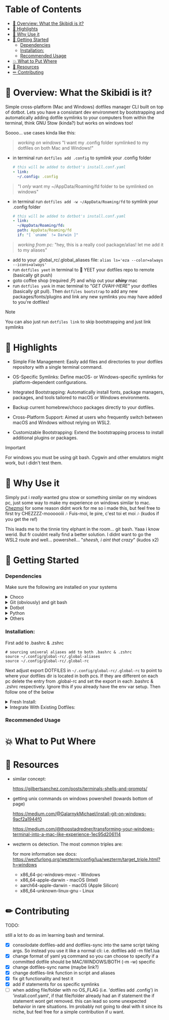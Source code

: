 
# Table of Contents <!-- omit from toc -->
- [🛫 Overview: What the Skibidi is it?](#-overview-what-the-skibidi-is-it)
- [🌟 Highlights](#-highlights)
- [💭 Why Use it](#-why-use-it)
- [🚀 Getting Started](#-getting-started)
    - [Dependencies](#dependencies)
    - [Installation:](#installation)
    - [Recommended Usage](#recommended-usage)
- [💥 What to Put Where](#-what-to-put-where)
- [📖 Resources](#-resources)
- [✏ Contributing](#-contributing)


# 🛫 Overview: What the Skibidi is it?
Simple cross-platform (Mac and Windows) dotfiles manager CLI built on top of dotbot. Lets you have a consistant dev environment by bootstrapping and automatically adding dotfile symlinks to your computers from within the terminal, think GNU Stow (kinda?) but works on windows too!

Soooo... use cases kinda like this:

> *working on windows* "I want my .config folder symlinked to my dotfiles on both Mac and Windows!"
- in terminal run `dotfiles add .config` to symlink your .config folder
  
  ```yaml
  # this will be added to dotbot's install.conf.yaml
  - link:
    ~/.config: .config
  ```
> "I *only* want my ~/AppData/Roaming/fd folder to be symlinked on windows"
- in terminal run `dotfiles add -w ~/AppData/Roaming/fd` to symlink your .config folder
  ```yaml
  # this will be added to dotbot's install.conf.yaml
  - link:
    ~/AppData/Roaming/fd:
    path: AppData/Roaming/fd
    if: "[ `uname` != Darwin ]"
  ```
> *working from pc:* "hey, this is a really cool package/alias! let me add it to my aliases"
- add to your .global_rc/.global_aliases file: `alias ls='eza --color=always --icons=always'`
- run `dotfiles yeet` in terminal to &#xf1d8; YEET your dotfiles repo to remote (basically git push)
- goto coffee shop (required ;P) and whip out your ***shiny*** mac
- run `dotfiles yank` in mac terminal to *"GET OVAH-HERE"* your dotfiles (basically git pull). Then `dotfiles bootstrap` to add any new packages/fonts/plugins and link any new symlinks you may have added to you're dotfiles!
> [!NOTE]
> You can also just run `dotfiles link` to skip bootstrapping and just link symlinks

# 🌟 Highlights
- Simple File Management: Easily add files and directories to your dotfiles repository with a single terminal command.

- OS-Specific Symlinks: Define macOS- or Windows-specific symlinks for platform-dependent configurations.

- Integrated Bootstrapping: Automatically install fonts, package managers, packages, and tools tailored to macOS or Windows environments.

- Backup current homebrew/choco packages directly to your dotfiles.

- Cross-Platform Support: Aimed at users who frequently switch between macOS and Windows without relying on WSL2.

- Customizable Bootstrapping: Extend the bootstrapping process to install additional plugins or packages.

> [!IMPORTANT]
> For windows you must be using git bash. Cygwin and other emulators might work, but i didn't test them.

# 💭 Why Use it
Simply put i *really* wanted gnu stow or something similar on my windows pc, just some way to make my experience on windows similar to mac. [Chezmoi](https://github.com/twpayne/chezmoi) for some reason didnt work for me so i made this, but feel free to first try CHEZZZZ-moooooiii 🎶 Fuis-moi, le pire, c'est toi et moi 🎶 (kudos if you get the ref)

This leads me to the tinnie tiny elphant in the room... git bash. Yaaa i know werid. But fr couldnt really find a better solution. I didnt want to go the WSL2 route and well... powershell... "*sheesh, i aint that crazy*" (kudos x2)

# 🚀 Getting Started
### Dependencies

Make sure the following are installed on your systems
<details>
  <summary>Choco</summary>
  
  https://chocolatey.org/install
  
  > Set-ExecutionPolicy Bypass -Scope Process -Force; [System.Net.ServicePointManager]::SecurityProtocol = [System.Net.ServicePointManager]::SecurityProtocol -bor 3072; iex ((New-Object System.Net.WebClient).DownloadString('https://community.chocolatey.org/install.ps1'

</details>

<details>
  <summary>Git (obviously) and git bash</summary>
  
  you should already have this installed. For more info see [📖 Resources](#-resources) "Getting unix commands"

</details>

<details>
  <summary>Dotbot</summary>
  
  https://github.com/anishathalye/dotbot

  Dotbot handles all the backend symlinking and runs off of python. It's already a submodule on this project so you shouldn't need to do anything extra unless your integrating into an existing dotfiles repo. For that follow the proper install method down below.

</details>

<details>
  <summary>Python</summary>
  hsssss 🐍

</details>

<details>
  <summary>Others</summary>
  These following are needed but get installed during the bootstrap process so you dont need to install them separately.

  - Homebrew
  - Homebrew/bundle
  - YQ

</details>
 
### Installation:

First add to .bashrc & .zshrc
```
# sourcing univeral aliases add to both .bashrc & .zshrc
source ~/.config/global-rc/.global-aliases
source ~/.config/global-rc/.global-rc
```

Next adjust export DOTFILES in `~/.config/global-rc/.global-rc` to point to where your dotfiles dir is located in both pcs. If they are different on each pc delete the entry from .global-rc and set the export in each .bashrc & .zshrc respectively. Ignore this if you already have the env var setup. Then follow one of the below 

<details>
<summary>Fresh Install:</summary>

- Fork this repo and clone it to your system with all submodules (or ssh if thats your thang)
  ```
  git clone --recurse-submodules https://github.com/YouSame2/dotfiles.git
  ```

- Ensure submodules are up-to-date
  ```
  git submodule update --init --recursive
  ```

- Add any homebrew recipes and any choco packages you would like to install in the bootstrap process to `$DOTFILES/bootstrap/mac/brewfile` & `$DOTFILES/bootstrap/windows/packages.config` respectively. **Do not** remove any.

- Add any additional commands/plugins you would like to install with the bootstrap process to the bottom of `$DOTFILES/bootstrap/bootstrap.sh` under 'echo "------- Bootstrapping plugins..."'

  > [!NOTE]
  > Check out my personal dotfiles for ideas/reference

- Restart your preferred terminal, navigate to `$DOTFILES/bootstrap` dir and run:
  ```
  ./bootstrap.sh
  ```
 
</details>

<details>
<summary>Integrate With Existing Dotfiles:</summary>

- If your dotfiles do not already have the dotbot submodule run the following inside dotfiles dir:
  ```shell
  git submodule add https://github.com/anishathalye/dotbot
  git config -f .gitmodules submodule.dotbot.ignore dirty # ignore dirty commits in the submodule
  # no need to copy install file & install.conf.yaml i provided templates already
  ```

Imma be honest i havnt done this before so let me just explain what you need to do and go based of that 👍🏽. Essentially all contents of this project (i.e. dotfiles.sh, bootstrap/, dotbot, etc) need to be in the root of your dotfiles repo. Best thing i can think of is clone this repo (after doing initial steps above) into a temp dir and paste the files inside your dotfiles. If anyone knows a better way please let me know.

Once they are copied should should be able to process the same as 'Fresh Install'. Continue from 3rd bullet point.

</details>
    
### Recommended Usage
# 💥 What to Put Where
# 📖 Resources
- similar concept:
  
  https://gilbertsanchez.com/posts/terminals-shells-and-prompts/
  
- getting unix commands on windows powershell (towards bottom of page)
  
  https://medium.com/@GalarnykMichael/install-git-on-windows-9acf2a1944f0
  
  https://medium.com/@thopstadredner/transforming-your-windows-terminal-into-a-mac-like-experience-1ec95d206114

- wezterm os detection. The most common triples are:

  for more information see docs: https://wezfurlong.org/wezterm/config/lua/wezterm/target_triple.html?h=windows
  - x86_64-pc-windows-msvc - Windows
  - x86_64-apple-darwin - macOS (Intel)
  - aarch64-apple-darwin - macOS (Apple Silicon)
  - x86_64-unknown-linux-gnu - Linux

# ✏ Contributing
TODO:

still a lot to do as im learning bash and terminal.

- [x] consolodate dotfiles-add and dotfiles-sync into the same script taking args. So instead you use it like a normal cli: i.e. dotfiles add -m file1.lua
- [x] change format of yaml yq command so you can choose to specify if a committed dotfile should be MAC/WINDOWS/BOTH (-m -w) specific
- [x] change dotfiles-sync name (maybe link?)
- [x] change dotfiles-link function in script and aliases
- [x] fix git functionality and test it
- [x] add if statements for os specific symlinks
- [ ] when adding file/folder with no OS_FLAG (i.e. 'dotfiles add .config') in 'install.conf.yaml', if that file/folder already had an if statement the if statement wont get removed. this can lead so some unexpected behavior in rare situations. Im probably not going to deal with it since its niche, but feel free for a simple contribution if u want.

<!--
# Windows:

so far this is what ive done to get this to work on windows. Im still in the process making it.

In evalated PS:

## 1. Clone Dotfiles Repo

## 2. CHOCOLATEY
   ```
   Set-ExecutionPolicy Bypass -Scope Process -Force; [System.Net.ServicePointManager]::SecurityProtocol = [System.Net.ServicePointManager]::SecurityProtocol -bor 3072; iex ((New-Object System.Net.WebClient).DownloadString('https://community.chocolatey.org/install.ps1'))
   ```

## 3. Install DotBot

   ```pip install dotbot```

## 4. Update Submodule

   ```git submodule update --init --recursive```

## 5. Run Dotbot

   ```dotbot -c install.conf.yaml```

## 6. Install Nerd Fonts

## 7. Explainations

   - Shells & Aliases
   
     setting aliases across mac and windows is a bit scuffed so in the end i settled on this:

     windows i use git bash as my shell (currently, unless i find something better without WSL) and mac i use default zsh. doing this means both shells are fairly similar so i dont have to remember "oh, what was ls in windows again?"

     for aliases since windows uses bash and mac uses zsh just put os specific aliases in there corresponding dotfile. for universal aliases (that work on both platforms) put it into .config/aliases/.universal_aliases. this file is then sourced in both .zshrc and .bashrc 🤯
 -->